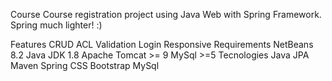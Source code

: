 Course
Course registration project using Java Web with Spring Framework.
Spring much lighter! :)

Features
CRUD
ACL
Validation
Login
Responsive
Requirements
NetBeans 8.2
Java JDK 1.8
Apache Tomcat >= 9
MySql >=5
Tecnologies
Java
JPA
Maven
Spring
CSS
Bootstrap
MySql
